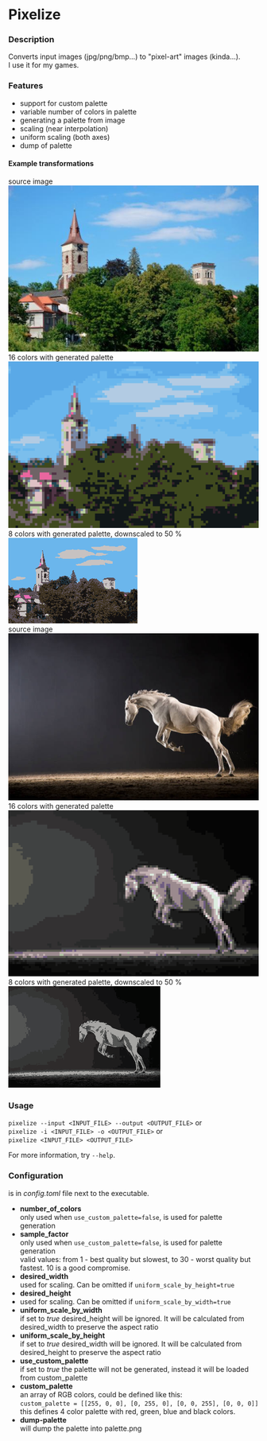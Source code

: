 # Pixelize

### Description

Converts input images (jpg/png/bmp...) to "pixel-art" images (kinda...).  
I use it for my games. 

### Features

- support for custom palette
- variable number of colors in palette
- generating a palette from image
- scaling (near interpolation)
- uniform scaling (both axes)
- dump of palette

#### Example transformations 
source image  
![alt text](libcrate/assets/test_img_1.jpg)  
16 colors with generated palette  
![alt text](libcrate/assets/converted1.png)  
8 colors with generated palette, downscaled to 50 %  
![alt text](libcrate/assets/converted3.png)  
source image  
![alt text](libcrate/assets/test_img_2.jpg)  
16 colors with generated palette  
![alt text](libcrate/assets/converted2.png)  
8 colors with generated palette, downscaled to 50 %  
![alt text](libcrate/assets/converted4.png)  

### Usage 
`pixelize --input <INPUT_FILE> --output <OUTPUT_FILE>` or  
`pixelize -i <INPUT_FILE> -o <OUTPUT_FILE>` or  
`pixelize <INPUT_FILE> <OUTPUT_FILE>`

For more information, try `--help`.  

### Configuration

is in *config.toml* file next to the executable.

- **number_of_colors**  
only used when `use_custom_palette=false`, is used for palette generation  
- **sample_factor**  
  only used when `use_custom_palette=false`, is used for palette generation   
  valid values: from 1 - best quality but slowest, to 30 - worst quality but fastest. 10 is a good compromise.  
- **desired_width**  
  used for scaling. Can be omitted if `uniform_scale_by_height=true`  
- **desired_height**  
-   used for scaling. Can be omitted if `uniform_scale_by_width=true`  
- **uniform_scale_by_width**  
  if set to *true* desired_height will be ignored. It will be calculated from desired_width to preserve the aspect ratio    
- **uniform_scale_by_height**  
  if set to *true* desired_width will be ignored. It will be calculated from desired_height to preserve the aspect ratio  
- **use_custom_palette**  
  if set to *true* the palette will not be generated, instead it will be loaded from custom_palette  
- **custom_palette**  
an array of RGB colors, could be defined like this:  
  `custom_palette = [[255, 0, 0], [0, 255, 0], [0, 0, 255], [0, 0, 0]]`  
this defines 4 color palette with red, green, blue and black colors.  
- **dump-palette**  
will dump the palette into palette.png  